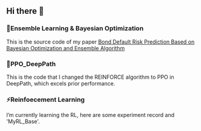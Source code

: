 ## Hi there 👋

### 🔭Ensemble Learning & Bayesian Optimization
This is the source code of my paper [Bond Default Risk Prediction Based on Bayesian Optimization and Ensemble Algorithm](http://www.cnki.net/KCMS/detail/detail.aspx?dbcode=CAPJ&dbname=CAPJLAST&filename=GLXX20231215008&uniplatform=OVERSEA&v=cfy0S9weyRo8XYNC7QG28-8Smpy8Z9JIWXNA4Vj6dxo8WXnJ5v0qCLmbggKj1EjD)

### 🌱PPO_DeepPath
This is the code that I changed the REINFORCE algorithm to PPO in DeepPath, which excels prior performance.

###  ⚡Reinfoecement Learning
I’m currently learning the RL, here are some experiment record and 'MyRL_Base'.

